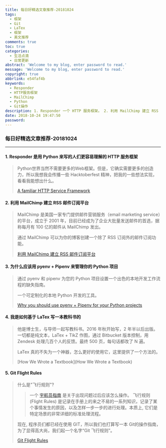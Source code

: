 ```yaml
---
title: 每日好精选文章推荐-20181024
tags:
  - 框架
  - Git
  - LaTex
  - 框架
  - 美文推荐
comments: true
toc: true
categories:
  - 生活点滴
  - 日常更新
abstract: 'Welcome to my blog, enter password to read.'
message: 'Welcome to my blog, enter password to read.'
copyright: true
abbrlink: e54faf4b
keywords:
  - Responder
  - HTTP服务框架
  - MailChimp
  - Python
  - Git操作
description: 1. Responder 一个 HTTP 服务框架。 2. 利用 MailChimp 建立 RSS 邮件订阅平台。 3. 用 pyenv + Pipenv 来管理你的 Python 项目。 4. 如何基于 LaTex 写一本教科书。 5. Git 命令大全，Git 操作指南。
date: 2018-10-24 19:47:50
password:
---
```

<script type="text/javascript" src="/js/src/bai.js"></script>

### 每日好精选文章推荐-20181024
---
#### 1. Responder 是用 Python 来写的人们更容易理解的 HTTP 服务框架
> Python世界当然不需要更多的Web框架。但是，它确实需要更多的创造力，所以我想我会传播一些 Hacktoberfest 精神，把我的一些想法实现，看看我能想出什么。
>
> [A familiar HTTP Service Framework](http://python-responder.org/en/latest/)

#### 2. 利用 MailChimp 建立 RSS 邮件订阅平台
> MailChimp 是美国一家专门提供邮件营销服务（email marketing service）的平台，成立于 2001 年，目前已经成为了企业大批量发送邮件的首选，据称每月有 100 亿的邮件从 MailChimp 发出。
>
> 通过 MailChimp 可以为你的博客创建一个除了 RSS 订阅外的邮件订阅功能。
>
> [利用 MailChimp 建立 RSS 邮件订阅平台](https://wzfou.com/mailchimp/)

#### 3. 为什么应该用 pyenv + Pipenv 来管理你的 Python 项目
> 通过 pyenv 和 pipenv 为您的 Python 项目设置一个出色的本地开发工作流程的缺失指南。
>
> 一个可定制化的本地 Python 开发的工具。
>
> [Why you should use pyenv + Pipenv for your Python projects](https://hackernoon.com/reaching-python-development-nirvana-bb5692adf30c)

#### 4. 我是如何基于 LaTex 写一本教科书的
> 他是博士生，与导师一起写教科书。2016 年秋开始写，2 年半以后出版。一切都是纯文本，LaTex + TikZ 作图，通过 Bitbucket 版本控制，用 Zendesk 处理几百个人的反馈。最终 500 页，每句话都改了 N 遍。
>
> LaTex 真的不失为一个神器，怎么更好的使用它，这里提供了一个方法的。
>
> [How We Wrote a Textbook](How We Wrote a Textbook)

#### 5. Git Flight Rules
> 什么是"飞行规则"?
>> 一个 [宇航员指南](https://www.jsc.nasa.gov/news/columbia/fr_generic.pdf) 是关于出现问题过后应该怎么操作。
>> 飞行规则(Flight Rules) 是记录在手册上的来之不易的一系列知识，记录了某个事情发生的原因，以及怎样一步一步的进行处理。本质上, 它们是特定场景的非常详细的标准处理流程。
>
> 现在, 程序员们都已经在使用 GIT，所以我们也打算写一本 Git的操作指南，为了显得高大尚，我们起一个名字“Git 飞行规则”。
>
> [Git Flight Rules](https://github.com/k88hudson/git-flight-rules/blob/master/README_zh-CN.md)
